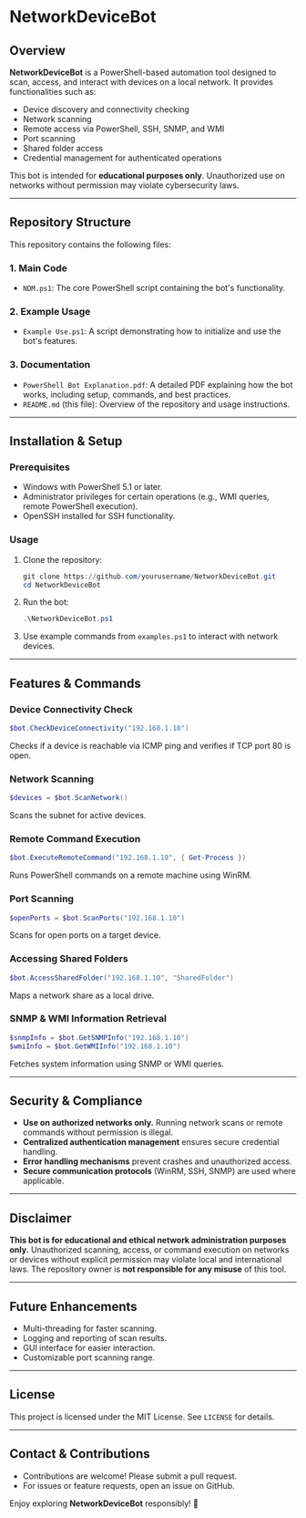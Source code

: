# NetworkDeviceBot

## Overview
**NetworkDeviceBot** is a PowerShell-based automation tool designed to scan, access, and interact with devices on a local network. It provides functionalities such as:
- Device discovery and connectivity checking
- Network scanning
- Remote access via PowerShell, SSH, SNMP, and WMI
- Port scanning
- Shared folder access
- Credential management for authenticated operations

This bot is intended for **educational purposes only**. Unauthorized use on networks without permission may violate cybersecurity laws.

---

## Repository Structure

This repository contains the following files:

### **1. Main Code**
- `NDM.ps1`: The core PowerShell script containing the bot's functionality.

### **2. Example Usage**
- `Example Use.ps1`: A script demonstrating how to initialize and use the bot's features.

### **3. Documentation**
- `PowerShell Bot Explanation.pdf`: A detailed PDF explaining how the bot works, including setup, commands, and best practices.
- `README.md` (this file): Overview of the repository and usage instructions.

---

## Installation & Setup
### **Prerequisites**
- Windows with PowerShell 5.1 or later.
- Administrator privileges for certain operations (e.g., WMI queries, remote PowerShell execution).
- OpenSSH installed for SSH functionality.

### **Usage**
1. Clone the repository:
   ```powershell
   git clone https://github.com/yourusername/NetworkDeviceBot.git
   cd NetworkDeviceBot
   ```

2. Run the bot:
   ```powershell
   .\NetworkDeviceBot.ps1
   ```

3. Use example commands from `examples.ps1` to interact with network devices.

---

## Features & Commands
### **Device Connectivity Check**
```powershell
$bot.CheckDeviceConnectivity("192.168.1.10")
```
Checks if a device is reachable via ICMP ping and verifies if TCP port 80 is open.

### **Network Scanning**
```powershell
$devices = $bot.ScanNetwork()
```
Scans the subnet for active devices.

### **Remote Command Execution**
```powershell
$bot.ExecuteRemoteCommand("192.168.1.10", { Get-Process })
```
Runs PowerShell commands on a remote machine using WinRM.

### **Port Scanning**
```powershell
$openPorts = $bot.ScanPorts("192.168.1.10")
```
Scans for open ports on a target device.

### **Accessing Shared Folders**
```powershell
$bot.AccessSharedFolder("192.168.1.10", "SharedFolder")
```
Maps a network share as a local drive.

### **SNMP & WMI Information Retrieval**
```powershell
$snmpInfo = $bot.GetSNMPInfo("192.168.1.10")
$wmiInfo = $bot.GetWMIInfo("192.168.1.10")
```
Fetches system information using SNMP or WMI queries.

---

## Security & Compliance
- **Use on authorized networks only.** Running network scans or remote commands without permission is illegal.
- **Centralized authentication management** ensures secure credential handling.
- **Error handling mechanisms** prevent crashes and unauthorized access.
- **Secure communication protocols** (WinRM, SSH, SNMP) are used where applicable.

---

## Disclaimer
**This bot is for educational and ethical network administration purposes only.** Unauthorized scanning, access, or command execution on networks or devices without explicit permission may violate local and international laws. The repository owner is **not responsible for any misuse** of this tool.

---

## Future Enhancements
- Multi-threading for faster scanning.
- Logging and reporting of scan results.
- GUI interface for easier interaction.
- Customizable port scanning range.

---

## License
This project is licensed under the MIT License. See `LICENSE` for details.

---

## Contact & Contributions
- Contributions are welcome! Please submit a pull request.
- For issues or feature requests, open an issue on GitHub.

Enjoy exploring **NetworkDeviceBot** responsibly! 🚀

